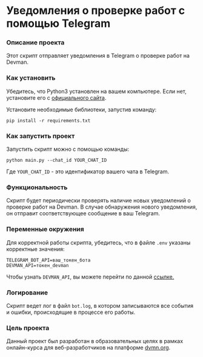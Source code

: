 # Уведомления о проверке работ с помощью Telegram

### Описание проекта

Этот скрипт отправляет уведомления в Telegram о проверке работ на Devman.

### Как установить

Убедитесь, что Python3 установлен на вашем компьютере. Если нет, установите его с [официального сайта](https://www.python.org/).

Установите необходимые библиотеки, запустив команду:

```
pip install -r requirements.txt
```

### Как запустить проект

Запустить скрипт можно с помощью команды:

```
python main.py --chat_id YOUR_CHAT_ID
```

Где `YOUR_CHAT_ID` - это идентификатор вашего чата в Telegram.

### Функциональность

Скрипт будет периодически проверять наличие новых уведомлений о проверке работ на Devman. В случае обнаружения нового уведомления, он отправит соответствующее сообщение в ваш Telegram.

### Переменные окружения

Для корректной работы скрипта, убедитесь, что в файле `.env` указаны корректные значения:

```
TELEGRAM_BOT_API=ваш_токен_бота
DEVMAN_API=токен_devman
```

Чтобы узнать `DEVMAN_API`, вы можете перейти по данной [ссылке.](https://dvmn.org/api/docs/) 

### Логирование

Скрипт ведет лог в файл `bot.log`, в котором записываются все события и ошибки, происходящие в процессе его работы.

### Цель проекта

Данный проект был разработан в образовательных целях в рамках онлайн-курса для веб-разработчиков на платформе [dvmn.org](https://dvmn.org/).
